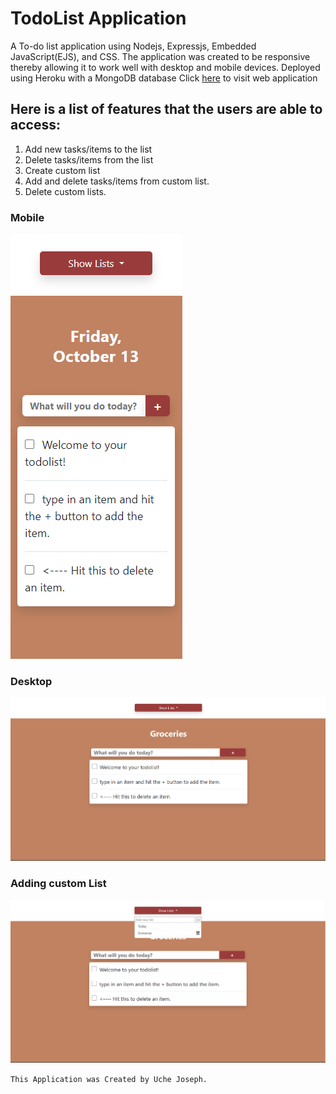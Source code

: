 # TodoList Application
A To-do list application using Nodejs, Expressjs, Embedded JavaScript(EJS), and CSS. 
The application was created to be responsive thereby allowing it to work well with desktop and mobile devices.
Deployed using Heroku with a MongoDB database
Click <a href="https://list-mate-c6cc53123dfb.herokuapp.com/">here</a> to visit web application

## Here is a list of features that the users are able to access: 
1. Add new tasks/items to the list
2. Delete tasks/items from the list
3. Create custom list
4. Add and delete tasks/items from custom list.
5. Delete custom lists.

### Mobile
<img src="./public/images/Screenshot (127).png" alt="mobile">

### Desktop
<img src="./public/images/Screenshot (128).png" alt="desktop">

### Adding custom List
<img src="./public/images/Screenshot (129).png" alt="custom list">




<code>This Application was Created by Uche Joseph.</code>
